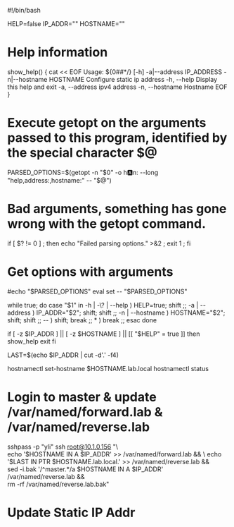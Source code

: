 #!/bin/bash

HELP=false
IP_ADDR=""
HOSTNAME=""

# Help information
show_help() {
cat << EOF
Usage: ${0##*/} [-h] -a|--address IP_ADDRESS -n|--hostname HOSTNAME
Configure static ip address
  -h, --help		Display this help and exit
  -a, --address		ipv4 address
  -n, --hostname        Hostname
EOF
}

# Execute getopt on the arguments passed to this program, identified by the special character $@
PARSED_OPTIONS=$(getopt -n "$0" -o h:a:n: --long "help,address:,hostname:" -- "$@")

# Bad arguments, something has gone wrong with the getopt command.
if [ $? != 0 ] ; then echo "Failed parsing options." >&2 ; exit 1 ; fi

# Get options with arguments
#echo "$PARSED_OPTIONS"
eval set -- "$PARSED_OPTIONS"

while true; do
  case "$1" in
    -h | -\? | --help )          HELP=true; shift ;;
    -a | --address )          IP_ADDR="$2"; shift; shift ;;
    -n | --hostname )        HOSTNAME="$2"; shift; shift ;;
    -- ) shift; break ;;
    * ) break ;;
  esac
done

if [ -z $IP_ADDR ] || [ -z $HOSTNAME ] || [[ "$HELP" = true ]]
then
  show_help
  exit
fi

LAST=$(echo $IP_ADDR | cut  -d'.' -f4)

hostnamectl set-hostname $HOSTNAME.lab.local
hostnamectl status

# Login to master & update /var/named/forward.lab & /var/named/reverse.lab
sshpass -p "yli" ssh root@10.1.0.156 "\             
echo '$HOSTNAME              IN       A       $IP_ADDR' >> /var/named/forward.lab && \
echo '$LAST       IN     PTR   $HOSTNAME.lab.local.' >> /var/named/reverse.lab    && \
sed -i.bak '/^master.*/a $HOSTNAME       IN       A       $IP_ADDR' /var/named/reverse.lab && \
rm -rf /var/named/reverse.lab.bak"

# Update Static IP Addr
